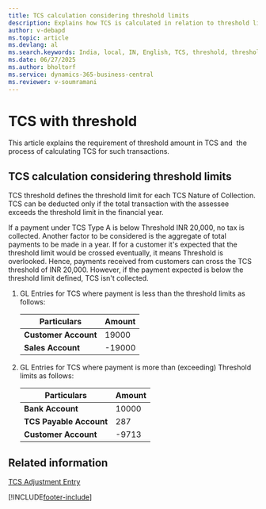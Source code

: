 ```yaml
---
title: TCS calculation considering threshold limits
description: Explains how TCS is calculated in relation to threshold limits.
author: v-debapd
ms.topic: article
ms.devlang: al
ms.search.keywords: India, local, IN, English, TCS, threshold, threshold limits, TCS calculation, TCS threshold
ms.date: 06/27/2025
ms.author: bholtorf
ms.service: dynamics-365-business-central
ms.reviewer: v-soumramani
---
```


# TCS with threshold

This article explains the requirement of threshold amount in TCS and  the process of calculating TCS for such transactions.

## TCS calculation considering threshold limits

TCS threshold defines the threshold limit for each TCS Nature of Collection. TCS can be deducted only if the total transaction with the assessee exceeds the threshold limit in the financial year.

If a payment under TCS Type A is below Threshold INR 20,000, no tax is collected. Another factor to be considered is the aggregate of total payments to be made in a year. If for a customer it's expected that the threshold limit would be crossed eventually, it means Threshold is overlooked. Hence, payments received from customers can cross the TCS threshold of INR 20,000. However, if the payment expected is below the threshold limit defined, TCS isn't collected.

1. GL Entries for TCS where payment is less than the threshold limits as follows:

    |Particulars|Amount|
    |----------------------------------|---------------------------------------|  
    |**Customer Account**|19000|
    |**Sales Account**|-19000|

1. GL Entries for TCS where payment is more than (exceeding) Threshold limits as follows:

    |Particulars|Amount|
    |----------------------------------|---------------------------------------|  
    |**Bank Account**|10000|
    |**TCS Payable Account**|287|
    |**Customer Account**|-9713|

## Related information

[TCS Adjustment Entry](TCS-Adjustment-Entries.md)

[!INCLUDE[footer-include](../../includes/footer-banner.md)]
